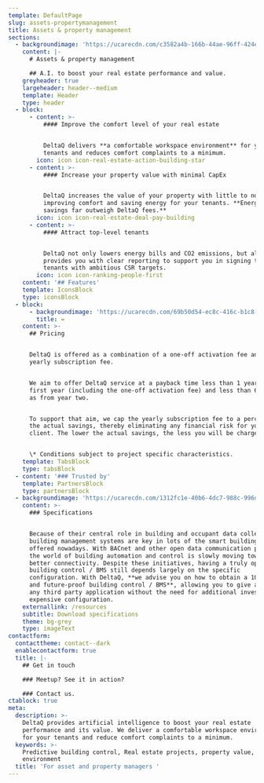 ```yaml
---
template: DefaultPage
slug: assets-propertymanagement
title: Assets & property management
sections:
  - backgroundimage: 'https://ucarecdn.com/c3582a4b-166b-44ae-96ff-424e818c2825/'
    content: |-
      # Assets & property management

      ## A.I. to boost your real estate performance and value.
    greyheader: true
    largeheader: header--medium
    template: Header
    type: header
  - block:
      - content: >-
          #### Improve the comfort level of your real estate


          DeltaQ delivers **a comfortable workspace environment** for your
          tenants and reduces comfort complaints to a minimum.
        icon: icon icon-real-estate-action-building-star
      - content: >-
          #### Increase your property value with minimal CapEx


          DeltaQ increases the value of your property with little to no CapEx by
          improving comfort and saving energy for your tenants. **Energy cost
          savings far outweigh DeltaQ fees.**
        icon: icon icon-real-estate-deal-pay-building
      - content: >-
          #### Attract top-level tenants


          DeltaQ not only lowers energy bills and CO2 emissions, but also
          provides you with clear reporting to support you in signing top-level
          tenants with ambitious CSR targets.
        icon: icon icon-ranking-people-first
    content: '## Features'
    template: IconsBlock
    type: iconsBlock
  - block:
      - backgroundimage: 'https://ucarecdn.com/69b50d54-ec8c-416c-b1c8-dcfd4c51fdf0/'
        title: =
    content: >-
      ## Pricing


      DeltaQ is offered as a combination of a one-off activation fee and a
      yearly subscription fee.


      We aim to offer DeltaQ service at a payback time less than 1 year for the
      first year (including the one-off activation fee) and less than 6 months
      as from year two.


      To support that aim, we cap the yearly subscription fee to a percentage of
      the actual savings, thereby eliminating any financial risk for you as a
      client. The lower the actual savings, the less you will be charged. *


      \* Conditions subject to project specific characteristics.
    template: TabsBlock
    type: tabsBlock
  - content: '### Trusted by'
    template: PartnersBlock
    type: partnersBlock
  - backgroundimage: 'https://ucarecdn.com/1312fc1e-40b6-4dc7-988c-996d7770be5b/'
    content: >-
      ### Specifications


      Because of their central role in building and occupant data collection,
      building management systems are key in lots of the smart building services
      offered nowadays. With BACnet and other open data communication protocols,
      the world of building automation and control is slowly moving towards
      better connectivity. Despite these initiatives, having a truly open
      building control / BMS still depends largely on the specific
      configuration. With DeltaQ, **we advise you on how to obtain a 100% open
      and future-proof building control / BMS**, allowing you to give access to
      any third party application without the need for additional investments or
      expensive configuration.
    externallink: /resources
    subtitle: Download specifications
    theme: bg-grey
    type: imageText
contactform:
  contacttheme: contact--dark
  enablecontactform: true
  title: |-
    ## Get in touch

    ### Meetup? See it in action?

    ### Contact us.
ctablock: true
meta:
  description: >-
    DeltaQ provides artificial intelligence to boost your real estate
    performance and its value. We deliver a comfortable workspace environment
    for your tenants and reduce comfort complaints to a minimum. 
  keywords: >-
    Predictive building control, Real estate projects, property value, workspace
    environment  
  title: 'For asset and property managers '
---
```


